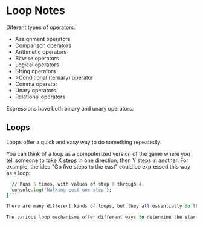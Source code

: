 # Loop Notes #

Diferent types of operators.

<ul>
 <li>Assignment operators</li>
 <li>Comparison operators</li>
 <li>Arithmetic operators</li>
 <li>Bitwise operators</li>
 <li>Logical operators</li>
 <li>String operators</li>
 <li>>Conditional (ternary) operator</li>
 <li>Comma operator</li>
 <li>Unary operators</li>
 <li>Relational operators</li>
</ul>

Expressions have both binary and unary operators.

## Loops ##

Loops offer a quick and easy way to do something repeatedly. 

You can think of a loop as a computerized version of the game where you tell someone to take X steps in one direction, then Y steps in another. For example, the idea "Go five steps to the east" could be expressed this way as a loop:

```for (let step = 0; step < 5; step++) {
  // Runs 5 times, with values of step 0 through 4.
  console.log('Walking east one step');
}```

There are many different kinds of loops, but they all essentially do the same thing: they repeat an action some number of times. (Note that it's possible that number could be zero!)

The various loop mechanisms offer different ways to determine the start and end points of the loop. There are various situations that are more easily served by one type of loop over the others.
